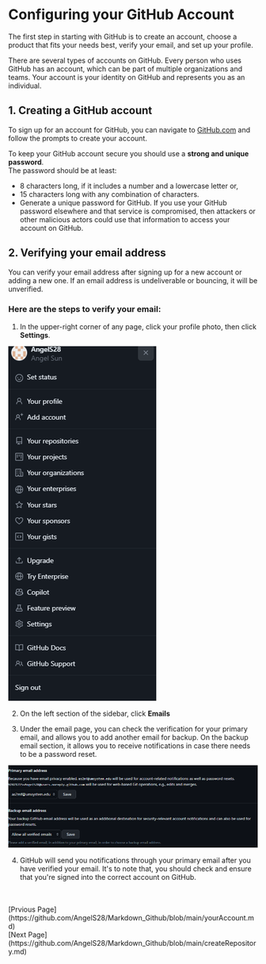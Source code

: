 # Configuring your GitHub Account

The first step in starting with GitHub is to create an account, choose a product that fits your needs best, verify your email, and set up your profile. <br />

There are several types of accounts on GitHub. Every person who uses GitHub has an account, which can be part of multiple organizations and teams. Your account is your identity on GitHub and represents you as an individual. <br />

## 1. Creating a GitHub account <br />

To sign up for an account for GitHub, you can navigate to [GitHub.com](https://github.com/) and follow the prompts to create your account. <br />

To keep your GitHub account secure you should use a **strong and unique password**. <br />
The password should be at least:  <br />

* 8 characters long, if it includes a number and a lowercase letter or,
* 15 characters long with any combination of characters. <br />
* Generate a unique password for GitHub. If you use your GitHub password elsewhere and that service is compromised, then attackers or other malicious actors could use that information to access your account on GitHub. 

## 2. Verifying your email address <br />
You can verify your email address after signing up for a new account or adding a new one. If an email address is undeliverable or bouncing, it will be unverified. <br />

### Here are the steps to verify your email: <br />

1. In the upper-right corner of any page, click your profile photo, then click **Settings**.

![Settings](https://github.com/AngelS28/Markdown_Github/blob/main/Images/Settings.png)

2. On the left section of the sidebar, click **Emails** <br />

3. Under the email page, you can check the verification for your primary email, and allows you to add another email for backup. On the backup email section, it allows you to receive notifications in case there needs to be a password reset. <br />

![](https://github.com/AngelS28/Markdown_Github/blob/main/Images/Email.png)

4. GitHub will send you notifications through your primary email after you have verified your email. It's to note that, you should check and ensure that you're signed into the correct account on GitHub. 

<br />

<br />
[Prvious Page](https://github.com/AngelS28/Markdown_Github/blob/main/yourAccount.md) 

<br/>
[Next Page](https://github.com/AngelS28/Markdown_Github/blob/main/createRepository.md)


